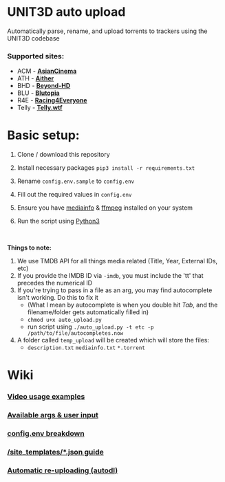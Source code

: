 # UNIT3D auto upload
Automatically parse, rename, and upload torrents to trackers using the UNIT3D codebase
### Supported sites:
* ACM - [**AsianCinema**](https://asiancinema.me/)
* ATH - [**Aither**](https://aither.cc/)
* BHD - [**Beyond-HD**](https://beyond-hd.me)
* BLU - [**Blutopia**](https://blutopia.xyz)
* R4E - [**Racing4Everyone**](https://racing4everyone.eu/)
* Telly - [**Telly.wtf**](https://telly.wtf/)


<!-- Basic setup -->
# Basic setup:
1. Clone / download this repository
2. Install necessary packages ```pip3 install -r requirements.txt```
3. Rename `config.env.sample` to `config.env`
4. Fill out the required values in `config.env`
5. Ensure you have [mediainfo](https://mediaarea.net/en/MediaInfo/Download/Ubuntu) & [ffmpeg](https://ffmpeg.org/download.html) installed on your system
6. Run the script using [Python3](https://www.python.org/downloads/)
   
   <br /> 
   
**Things to note:**
1. We use TMDB API for all things media related (Title, Year, External IDs, etc)
2. If you provide the IMDB ID via ```-imdb```, you must include the 'tt' that precedes the numerical ID
3. If you're trying to pass in a file as an arg, you may find autocomplete isn't working. Do this to fix it
    * (What I mean by autocomplete is when you double hit *Tab*, and the filename/folder gets automatically filled in)
    * ```chmod u+x auto_upload.py```
    * run script using ```./auto_upload.py -t etc -p /path/to/file/autocompletes.now```
4. A folder called ``temp_upload`` will be created which will store the files:
    * ```description.txt``` ```mediainfo.txt``` ```*.torrent```
    

# Wiki
### [Video usage examples](https://github.com/ryelogheat/xpbot/wiki/Video-examples)
### [Available args & user input](https://github.com/ryelogheat/xpbot/wiki/Args-and-User-Input)
### [config.env breakdown](https://github.com/ryelogheat/xpbot/wiki/config.env)
### [/site_templates/*.json guide](https://github.com/ryelogheat/xpbot/wiki/Tracker-Templates)
### [Automatic re-uploading (autodl)](https://github.com/ryelogheat/xpbot/wiki/autodl-irssi-automatic-re-uploading)

